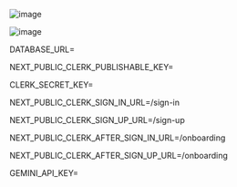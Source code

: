 

![image](https://github.com/user-attachments/assets/bfed127b-eec2-4ee6-b1d6-0b3a983d8a1b)



![image](https://github.com/user-attachments/assets/5be78702-317a-4308-8d27-4bdd4d1703fb)

   
DATABASE_URL=

NEXT_PUBLIC_CLERK_PUBLISHABLE_KEY=

CLERK_SECRET_KEY=

NEXT_PUBLIC_CLERK_SIGN_IN_URL=/sign-in

NEXT_PUBLIC_CLERK_SIGN_UP_URL=/sign-up

NEXT_PUBLIC_CLERK_AFTER_SIGN_IN_URL=/onboarding

NEXT_PUBLIC_CLERK_AFTER_SIGN_UP_URL=/onboarding

GEMINI_API_KEY=

